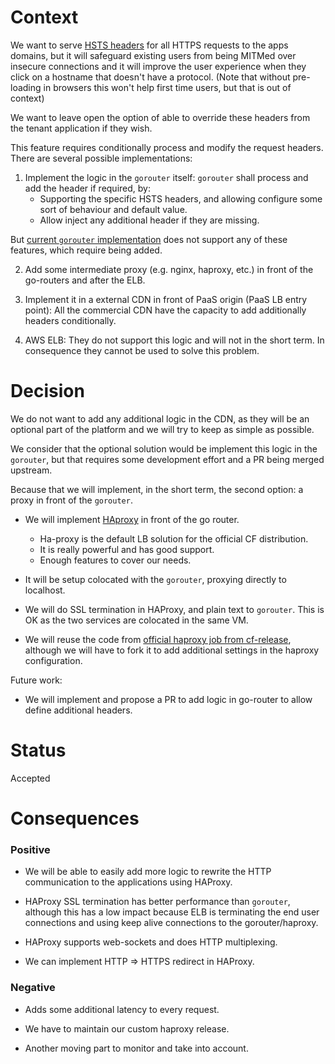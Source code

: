 Context
=======

We want to serve [HSTS
headers](https://en.wikipedia.org/wiki/HTTP_Strict_Transport_Security) for all
HTTPS requests to the apps domains, but it will safeguard existing users from
being MITMed over insecure connections and it will improve the user experience
when they click on a hostname that doesn't have a protocol.
(Note that without pre-loading in browsers this won't help first time users,
but that is out of context)

We want to leave open the option of able to override these headers from
the tenant application if they wish.

This feature requires conditionally process and modify the request headers.
There are several possible implementations:

 1. Implement the logic in the `gorouter` itself: `gorouter` shall process
   and add the header if required, by:
    * Supporting the specific HSTS headers, and allowing configure some
      sort of behaviour and default value.
    * Allow inject any additional header if they are missing.

   But [current `gorouter` implementation](https://github.com/cloudfoundry/gorouter/commit/0d475e57b1742c42ba6d98d1ed853edc9f709893)
   does not support any of these features, which require being added.

 2. Add some intermediate proxy (e.g. nginx, haproxy, etc.) in front of
   the go-routers and after the ELB.

 3. Implement it in a external CDN in front of PaaS origin (PaaS LB entry point):
   All the commercial CDN have the capacity to add additionally headers
   conditionally.

 4. AWS ELB: They do not support this logic and will not in the short term.
   In consequence they cannot be used to solve this problem.


Decision
========

We do not want to add any additional logic in the CDN, as they will
be an optional part of the platform and we will try to keep as simple
as possible.

We consider that the optional solution would be implement this logic in
the `gorouter`, but that requires some development effort and a PR being merged
upstream.

Because that we will implement, in the short term, the second option: a proxy
in front of the `gorouter`.

 * We will implement [HAproxy](http://www.haproxy.org/) in front of the go router.
   * Ha-proxy is the default LB solution for the official CF distribution.
   * It is really powerful and has good support.
   * Enough features to cover our needs.

 * It will be setup colocated with the `gorouter`, proxying directly to
   localhost.

 * We will do SSL termination in HAProxy, and plain text to `gorouter`. This
   is OK as the two services are colocated in the same VM.

 * We will reuse the code from [official haproxy job from cf-release](https://github.com/cloudfoundry/cf-release/tree/master/jobs/haproxy),
   although we will have to fork it to add additional settings in the
   haproxy configuration.


Future work:

 * We will implement and propose a PR to add logic in go-router to allow
   define additional headers.


Status
======

Accepted

Consequences
============

### Positive

 * We will be able to easily add more logic to rewrite the HTTP communication
   to the applications using HAProxy.

 * HAProxy SSL termination has better performance than `gorouter`, although
   this has a low impact because ELB is terminating the end user connections
   and using keep alive connections to the gorouter/haproxy.

 * HAProxy supports web-sockets and does HTTP multiplexing.

 * We can implement HTTP => HTTPS redirect in HAProxy.

### Negative

 * Adds some additional latency to every request.

 * We have to maintain our custom haproxy release.

 * Another moving part to monitor and take into account.

